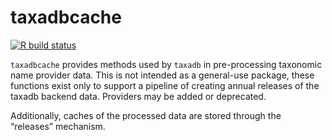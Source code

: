 
<!-- README.md is generated from README.Rmd. Please edit that file -->

# taxadbcache

<!-- badges: start -->

[![R build
status](https://github.com/boettiger-lab/taxadb-cache/workflows/R-CMD-check/badge.svg)](https://github.com/boettiger-lab/taxadb-cache/actions)
<!-- badges: end -->

`taxadbcache` provides methods used by `taxadb` in pre-processing
taxonomic name provider data. This is not intended as a general-use
package, these functions exist only to support a pipeline of creating
annual releases of the taxadb backend data. Providers may be added or
deprecated.

Additionally, caches of the processed data are stored through the
“releases” mechanism.

